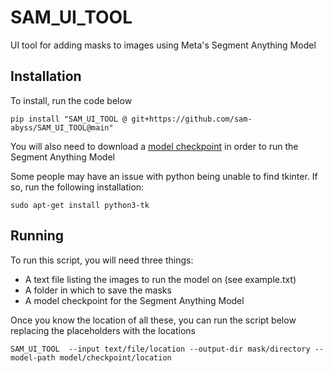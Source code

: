 # SAM_UI_TOOL
UI tool for adding masks to images using Meta's Segment Anything Model

## Installation
To install, run the code below

`pip install "SAM_UI_TOOL @ git+https://github.com/sam-abyss/SAM_UI_TOOL@main"`

You will also need to download a [model checkpoint](https://github.com/facebookresearch/segment-anything#model-checkpoints) in order to run the Segment Anything Model

Some people may have an issue with python being unable to find tkinter. If so, run the following installation:

`sudo apt-get install python3-tk`

## Running
To run this script, you will need three things:

- A text file listing the images to run the model on (see example.txt)
- A folder in which to save the masks
- A model checkpoint for the Segment Anything Model

Once you know the location of all these, you can run the script below replacing the placeholders with the locations

`SAM_UI_TOOL  --input text/file/location --output-dir mask/directory --model-path model/checkpoint/location`
